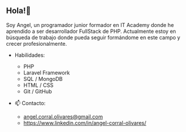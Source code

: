 ## Hola!👋
Soy Angel, un programador junior formador en IT Academy donde he aprendido a ser desarrollador FullStack de PHP. Actualmente estoy en búsqueda de trabajo donde pueda seguir formándome en este campo y crecer profesionalmente.

- Habilidades:
  - PHP
  - Laravel Framework
  - SQL / MongoDB
  - HTML / CSS
  - Git / GitHub

- 📫 Contacto:
  - angel.corral.olivares@gmail.com
  - https://www.linkedin.com/in/angel-corral-olivares/
  

<!--
**AngelCorral0/AngelCorral0** is a ✨ _special_ ✨ repository because its `README.md` (this file) appears on your GitHub profile.

    href="http://www.github.com/AngelCorral0"><img src="https://github-readme-stats.vercel.app/api?username=AngelCorral0&show_icons=true&hide=&count_private=true&title_color=0891b2&text_color=ffffff&icon_color=0891b2&bg_color=1c1917&hide_border=true&show_icons=true" alt="AngelCorral0's GitHub stats" /></a>

Here are some ideas to get you started:

- 🔭 I’m currently working on ...
- 🌱 I’m currently learning ...
- 👯 I’m looking to collaborate on ...
- 🤔 I’m looking for help with ...
- 💬 Ask me about ...
- 📫 How to reach me: ...
- ⚡ Fun fact: ...
-->
